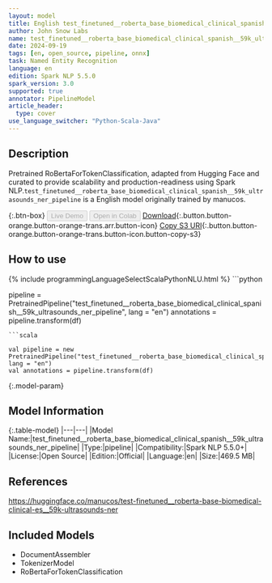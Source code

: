 ```yaml
---
layout: model
title: English test_finetuned__roberta_base_biomedical_clinical_spanish__59k_ultrasounds_ner_pipeline pipeline RoBertaForTokenClassification from manucos
author: John Snow Labs
name: test_finetuned__roberta_base_biomedical_clinical_spanish__59k_ultrasounds_ner_pipeline
date: 2024-09-19
tags: [en, open_source, pipeline, onnx]
task: Named Entity Recognition
language: en
edition: Spark NLP 5.5.0
spark_version: 3.0
supported: true
annotator: PipelineModel
article_header:
  type: cover
use_language_switcher: "Python-Scala-Java"
---
```


## Description

Pretrained RoBertaForTokenClassification, adapted from Hugging Face and curated to provide scalability and production-readiness using Spark NLP.`test_finetuned__roberta_base_biomedical_clinical_spanish__59k_ultrasounds_ner_pipeline` is a English model originally trained by manucos.

{:.btn-box}
<button class="button button-orange" disabled>Live Demo</button>
<button class="button button-orange" disabled>Open in Colab</button>
[Download](https://s3.amazonaws.com/auxdata.johnsnowlabs.com/public/models/test_finetuned__roberta_base_biomedical_clinical_spanish__59k_ultrasounds_ner_pipeline_en_5.5.0_3.0_1726730670572.zip){:.button.button-orange.button-orange-trans.arr.button-icon}
[Copy S3 URI](s3://auxdata.johnsnowlabs.com/public/models/test_finetuned__roberta_base_biomedical_clinical_spanish__59k_ultrasounds_ner_pipeline_en_5.5.0_3.0_1726730670572.zip){:.button.button-orange.button-orange-trans.button-icon.button-copy-s3}

## How to use



<div class="tabs-box" markdown="1">
{% include programmingLanguageSelectScalaPythonNLU.html %}
```python

pipeline = PretrainedPipeline("test_finetuned__roberta_base_biomedical_clinical_spanish__59k_ultrasounds_ner_pipeline", lang = "en")
annotations =  pipeline.transform(df)   

```
```scala

val pipeline = new PretrainedPipeline("test_finetuned__roberta_base_biomedical_clinical_spanish__59k_ultrasounds_ner_pipeline", lang = "en")
val annotations = pipeline.transform(df)

```
</div>

{:.model-param}
## Model Information

{:.table-model}
|---|---|
|Model Name:|test_finetuned__roberta_base_biomedical_clinical_spanish__59k_ultrasounds_ner_pipeline|
|Type:|pipeline|
|Compatibility:|Spark NLP 5.5.0+|
|License:|Open Source|
|Edition:|Official|
|Language:|en|
|Size:|469.5 MB|

## References

https://huggingface.co/manucos/test-finetuned__roberta-base-biomedical-clinical-es__59k-ultrasounds-ner

## Included Models

- DocumentAssembler
- TokenizerModel
- RoBertaForTokenClassification